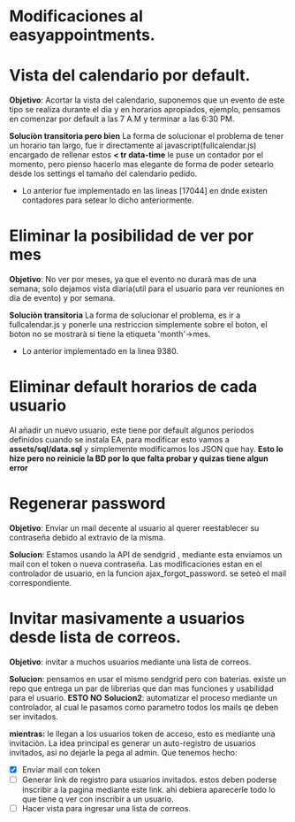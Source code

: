 # Modificaciones al easyappointments.

# Vista del calendario por default.

**Objetivo**: Acortar la vista del calendario, suponemos que un evento de este tipo se realiza durante el dia y en horarios apropiados, ejemplo, pensamos en comenzar por default a las 7 A.M y terminar a las 6:30 PM.

**Soluciòn transitoria pero bien**
La forma de solucionar el problema de tener un horario tan largo, fue ir directamente al javascript(fullcalendar.js) encargado de rellenar estos **< tr data-time** le puse un contador por el momento, pero pienso hacerlo mas elegante de forma de poder setearlo desde los settings el tamaño del calendario pedido.
- Lo anterior fue implementado en las lineas [17044] en dnde existen contadores para setear lo dicho anteriormente.

# Eliminar la posibilidad de ver por mes

**Objetivo**: No ver por meses, ya que el evento no durarà mas de una semana; solo dejamos vista diaria(util para el usuario para ver reuniones en dia de evento) y por semana.

**Soluciòn transitoria**
La forma de solucionar el problema, es ir a fullcalendar.js y ponerle una restriccion simplemente sobre el boton, el boton no se mostrarà si tiene la etiqueta 'month'->mes. 
- Lo anterior implementado en la linea 9380.

# Eliminar default horarios de cada usuario

Al añadir un nuevo usuario, este tiene por default algunos periodos definidos cuando se instala EA, para modificar esto vamos a **assets/sql/data.sql** y simplemente modificamos los JSON que hay. **Esto lo hize pero no reinicie la BD por lo que falta probar y quizas tiene algun error**

# Regenerar password

**Objetivo**: Enviar un mail decente al usuario al querer reestablecer su contraseña debido al extravio de la misma.

**Solucion**: Estamos usando la API de sendgrid <a href="www.sendgrid.com"></a>, mediante esta enviamos un mail con el token o nueva contraseña. Las modificaciones estan en el controlador de usuario, en la funcion ajax_forgot_password. se seteò el mail correspondiente.

# Invitar masivamente a usuarios desde lista de correos.

**Objetivo**: invitar a muchos usuarios mediante una lista de correos.

**Solucion**: pensamos en usar el mismo sendgrid pero con baterias. existe un repo <a href="https://github.com/gstjohn/codeigniter-sendgrid-newsletter"></a> que entrega un par de librerias que dan mas funciones y usabilidad para el usuario. **ESTO NO**
**Solucion2**: automatizar el proceso mediante un controlador, al cual le pasamos como parametro todos los mails qe deben ser invitados.

**mientras:** le llegan a los usuarios token de acceso, esto es mediante una invitaciòn. La idea principal es generar un auto-registro de usuarios invitados, asi no dejarle la pega al admin.
Que tenemos hecho:
- [X] Enviar mail con token
- [ ] Generar link de registro para usuarios invitados. estos deben poderse inscribir a la pagina mediante este link. ahi debiera aparecerle todo lo que tiene q ver con inscribir a un usuario.
- [ ] Hacer vista para ingresar una lista de correos.